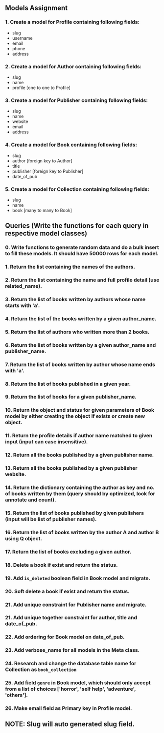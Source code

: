 
## Models Assignment

### 1. Create a model for Profile containing following fields:
- slug
- username
- email
- phone
- address

### 2. Create a model for Author containing following fields:
- slug
- name
- profile [one to one to Profile]

### 3. Create a model for Publisher containing following fields:
- slug
- name
- website
- email
- address

### 4. Create a model for Book containing following fields:
- slug
- author [foreign key to Author]
- title
- publisher [foreign key to Publisher]
- date_of_pub


### 5. Create a model for Collection containing following fields:
- slug
- name
- book [many to many to Book]

## Queries (Write the functions for each query in respective model classes)

### 0. Write functions to generate random data and do a bulk insert to fill these models. It should have 50000 rows for each model.
### 1. Return the list containing the names of the authors.
### 2. Return the list containing the name and full profile detail (use related_name).
### 3. Return the list of books written by authors whose name starts with 'a'.
### 4. Return the list of the books written by a given author_name.
### 5. Return the list of authors who written more than 2 books.
### 6. Return the list of books written by a given author_name and publisher_name.
### 7. Return the list of books written by author whose name ends with 'a'.
### 8. Return the list of books published in a given year.
### 9. Return the list of books for a given publisher_name.
### 10. Return the object and status for given parameters of Book model by either creating the object if exists or create new object.
### 11. Return the profile details if author name matched to given input (input can case insensitive).
### 12. Return all the books published by a given publisher name.
### 13. Return all the books published by a given publisher website.
### 14. Return the dictionary containing the author as key and no. of books written by them (query should by optimized, look for annotate and count).
### 15. Return the list of books published by given publishers (input will be list of publisher names).
### 16. Return the list of books written by the author A and author B using Q object.
### 17. Return the list of books excluding a given author.
### 18. Delete a book if exist and return the status.
### 19. Add ```is_deleted``` boolean field in Book model and migrate.
### 20. Soft delete a book if exist and return the status.
### 21. Add unique constraint for Publisher name and migrate.
### 21. Add unique together constraint for author, title and date_of_pub.
### 22. Add ordering for Book model on date_of_pub.
### 23. Add verbose_name for all models in the Meta class.
### 24. Research and change the database table name for Collection as ``` book_collection ``` 
### 25. Add field ```genre``` in Book model, which should only accept from a list of choices ['horror', 'self help', 'adventure', 'others'].
### 26. Make email field as Primary key in Profile model.

## NOTE: Slug will auto generated slug field.
